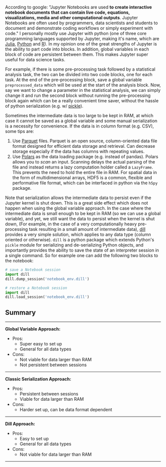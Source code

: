 According to google:
"Jupyter Notebooks are used **to create interactive notebook documents that can contain live code, equations, visualizations, media and other computational outputs**. Jupyter Notebooks are often used by programmers, data scientists and students to document and demonstrate coding workflows or simply experiment with code." I personally mostly use Jupyter with python (one of three core programming languages supported by Jupyter, making it's name, which are [Julia](https://en.wikipedia.org/wiki/Julia_(programming_language) "Julia (programming language)"), [Python](https://en.wikipedia.org/wiki/Python_(programming_language) "Python (programming language)") and [R](https://en.wikipedia.org/wiki/R_(programming_language) "R (programming language)")). In my opinion one of the great strengths of Jupyter is the ability to part code into blocks. In addition, global variables in each block of code are persistent between them. This makes Jupyter super useful for data science tasks. 

For example, if there is some pre-processing task followed by a statistical analysis task, the two can be divided into two code blocks, one for each task. At the end of the pre-processing block, save a global variable `preprocessed_data` which will be used at the start of the analysis block. Now, say we want to change a parameter in the statistical analysis, we can simply change it and run the second block without running the pre-processing block again which can be a really convenient time saver, without the hassle of python serialization (e.g. w/ [pickle](https://docs.python.org/3/library/pickle.html)). 

Sometimes the intermediate data is too large to be kept in RAM, at which case it cannot be saved as a global variable and some manual serialization is a necessity for convenience. If the data is in column format (e.g. CSV), some tips are: 
1. Use [Parquet](https://en.wikipedia.org/wiki/Apache_Parquet) files. Parquet is an open source, column-oriented data file format designed for efficient data storage and retrieval. Can decrease storage especially if the data has columns with repeating values. 
2. Use [Polars](https://docs.pola.rs/) as the data loading package (e.g. instead of pandas). Polars allows you to _scan_ an input. Scanning delays the actual parsing of the file and instead returns a lazy computation holder called a `LazyFrame`. This prevents the need to hold the entire file in RAM.
For spatial data in the form of multidimensional arrays, HDF5 is a common, flexible and performative file format, which can be interfaced in python via the `h5py` package.

Note that serialization allows the intermediate data to persist even if the Jupyter kernel is shut down. This is a great side effect which does not happen when using the global variable approach. In the case where the intermediate data is small enough to be kept in RAM (so we can use a global variable), and yet, we still want the data to persist when the kernel is shut down, (For example, in the case of a very computationally heavy pre-processing task resulting in a small amount of intermediate data), [dill](https://github.com/uqfoundation/dill) provides a very simple solution, which applies to any data type (column oriented or otherwise). `dill` is a python package which extends Python's `pickle` module for serializing and de-serializing Python objects, and importantly provides the ability to save the state of an interpreter session in a single command. So for example one can add the following two blocks to the notebook:

```python
# save a Notebook session
import dill
dill.dump_session('notebook_env.dill')
```

```python
# restore a Notebook session
import dill
dill.load_session('notebook_env.dill')
```


## Summary

---
**Global Variable Approach:**

- Pros:
	- Super easy to set up
	- General for all data types
- Cons:
	- Not viable for data larger than RAM
	- Not persistent between sessions

---
**Classic Serialization Approach:**

- Pros:
	- Persistent between sessions
	- Viable for data larger than RAM
- Cons:
	- Harder set up, can be data format dependent

---
**Dill Approach:**

- Pros:
	- Easy to set up
	- General for all data types
- Cons:
	- Not viable for data larger than RAM

---